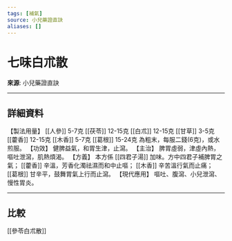 ```yaml
---
tags: [補氣]
source: 小兒藥證直訣
aliases: []
---
```


# 七味白朮散

**來源**: 小兒藥證直訣  

---

## 詳細資料
【製法用量】 [[人參]] 5-7克 [[茯苓]] 12-15克 [[白朮]] 12-15克 [[甘草]] 3-5克 [[藿香]] 12-15克 [[木香]] 5-7克 [[葛根]] 15-24克
為粗末，每服二錢(6克)，或水煎服。
【功效】
健脾益氣，和胃生津，止瀉。
【主治】
脾胃虛弱，津虛內熱，嘔吐泄瀉，肌熱煩渴。
【方義】
本方係 [[四君子湯]] 加味。方中四君子補脾胃之氣； [[藿香]] 辛溫，芳香化濁祛濕而和中止嘔； [[木香]] 辛苦溫行氣而止痛； [[葛根]] 甘辛平，鼓舞胃氣上行而止瀉。
【現代應用】
嘔吐、腹瀉、小兒泄瀉、慢性胃炎。

---

## 比較
[[參苓白朮散]]
